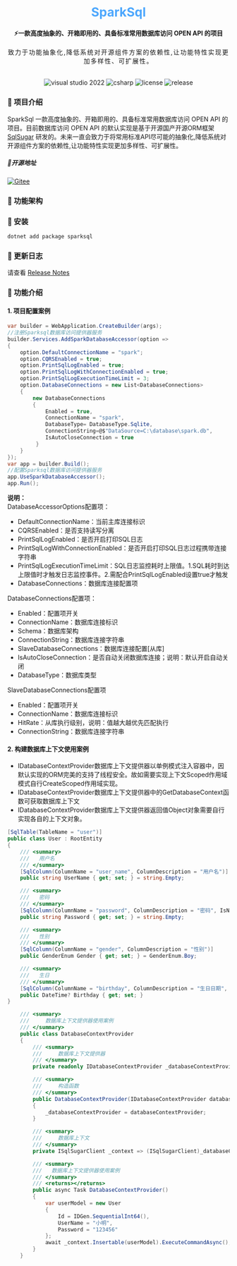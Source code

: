 <div align="center">
	<h1 align="center" style="color:#4da7fd"><b>SparkSql</b></h1>
</div>
<div align="center">
<h4 align="center">⚡一款高度抽象的、开箱即用的、具备标准常用数据库访问 OPEN API 的项目</h4>
<span align="center" style="letter-spacing:1.8px" >致力于功能抽象化,降低系统对开源组件方案的依赖性,让功能特性实现更加多样性、可扩展性。</span>
</div>
<br>
<p align="center">
<img alt="visual studio 2022" src="https://img.shields.io/badge/Visual Studio-2022-blue.svg">
<img alt="csharp" src="https://img.shields.io/badge/language-csharp-brightgreen.svg">
<img alt="license" src="https://img.shields.io/badge/license-MIT-blue.svg">
<img alt="release" src="https://img.shields.io/badge/release-0.1.0-green">
</p>

### 🚩 项目介绍

SparkSql 一款高度抽象的、开箱即用的、具备标准常用数据库访问 OPEN API 的项目。目前数据库访问 OPEN API 的默认实现是基于开源国产开源ORM框架 <a href="https://gitee.com/dotnetchina/SqlSugar">SqlSugar<a/> 研发的。未来一直会致力于将常用标准API尽可能的抽象化,降低系统对开源组件方案的依赖性,让功能特性实现更加多样性、可扩展性。


##### 🏅开源地址
[![Gitee](https://shields.io/badge/Gitee-https://gitee.com/weile0796/sparksql-green?logo=gitee&style=flat&logoColor=red)](https://gitee.com/weile0796/sparksql)

### 📰 功能架构


### 🎯 安装
```powershell
dotnet add package sparksql
```
### 📖 更新日志

请查看 [Release Notes](docs)

### 🎉 功能介绍
#### 1. 项目配置案例
```csharp
var builder = WebApplication.CreateBuilder(args);
//注册Sparksql数据库访问提供器服务
builder.Services.AddSparkDatabaseAccessor(option =>
{
    option.DefaultConnectionName = "spark";
    option.CQRSEnabled = true;
    option.PrintSqlLogEnabled = true;
    option.PrintSqlLogWithConnectionEnabled = true;
    option.PrintSqlLogExecutionTimeLimit = 3;
    option.DatabaseConnections = new List<DatabaseConnections>
    {
        new DatabaseConnections
        {
            Enabled = true,
            ConnectionName = "spark",
            DatabaseType= DatabaseType.Sqlite,
            ConnectionString=@$"DataSource=C:\database\spark.db",
            IsAutoCloseConnection = true
         }
    }
});
var app = builder.Build();
//配置Sparksql数据库访问提供器服务
app.UseSparkDatabaseAccessor();
app.Run();
```
**说明：** <br>
DatabaseAccessorOptions配置项：
- DefaultConnectionName：当前主库连接标识
- CQRSEnabled：是否支持读写分离
- PrintSqlLogEnabled：是否开启打印SQL日志
- PrintSqlLogWithConnectionEnabled：是否开启打印SQL日志过程携带连接字符串
- PrintSqlLogExecutionTimeLimit：SQL日志监控耗时上限值。1.SQL耗时到达上限值时才触发日志监控事件。2.需配合PrintSqlLogEnabled设置true才触发
- DatabaseConnections：数据库连接配置项
  
DatabaseConnections配置项：
- Enabled：配置项开关
- ConnectionName：数据库连接标识
- Schema：数据库架构
- ConnectionString：数据库连接字符串
- SlaveDatabaseConnections：数据库连接配置[从库]
- IsAutoCloseConnection：是否自动关闭数据库连接；说明：默认开启自动关闭
- DatabaseType：数据库类型

SlaveDatabaseConnections配置项
- Enabled：配置项开关
- ConnectionName：数据库连接标识
- HitRate：从库执行级别，说明：值越大越优先匹配执行
- ConnectionString：数据库连接字符串

#### 2. 构建数据库上下文使用案例
- IDatabaseContextProvider数据库上下文提供器以单例模式注入容器中，因默认实现的ORM完美的支持了线程安全。故如需要实现上下文Scoped作用域模式自行CreateScoped作用域实现。
- IDatabaseContextProvider数据库上下文提供器中的GetDatabaseContext函数可获取数据库上下文
- IDatabaseContextProvider数据库上下文提供器返回值Object对象需要自行实现各自的上下文对象。

```csharp
[SqlTable(TableName = "user")]
public class User : RootEntity
{
    /// <summary>
    ///   用户名
    /// </summary>
    [SqlColumn(ColumnName = "user_name", ColumnDescription = "用户名")]
    public string UserName { get; set; } = string.Empty;

    /// <summary>
    ///   密码
    /// </summary>
    [SqlColumn(ColumnName = "password", ColumnDescription = "密码", IsNullable = true)]
    public string Password { get; set; } = string.Empty;

    /// <summary>
    ///   性别
    /// </summary>
    [SqlColumn(ColumnName = "gender", ColumnDescription = "性别")]
    public GenderEnum Gender { get; set; } = GenderEnum.Boy;

    /// <summary>
    ///   生日
    /// </summary>
    [SqlColumn(ColumnName = "birthday", ColumnDescription = "生日日期", IsNullable = true)]
    public DateTime? Birthday { get; set; }
}

    /// <summary>
    ///     数据库上下文提供器使用案例
    /// </summary>
    public class DatabaseContextProvider
    {
        /// <summary>
        ///     数据库上下文提供器
        /// </summary>
        private readonly IDatabaseContextProvider _databaseContextProvider;

        /// <summary>
        ///     构造函数
        /// </summary>
        public DatabaseContextProvider(IDatabaseContextProvider databaseContextProvider)
        {
            _databaseContextProvider = databaseContextProvider;
        }

        /// <summary>
        ///     数据库上下文
        /// </summary>
        private ISqlSugarClient _context => (ISqlSugarClient)_databaseContextProvider.GetDatabaseContext();

        /// <summary>
        ///   数据库上下文提供器使用案例
        /// </summary>
        /// <returns></returns>
        public async Task DatabaseContextProvider()
        {
            var userModel = new User
            {
                Id = IDGen.SequentialInt64(),
                UserName = "小明",
                Password = "123456"
            };
            await _context.Insertable(userModel).ExecuteCommandAsync();
        }
    }
```
